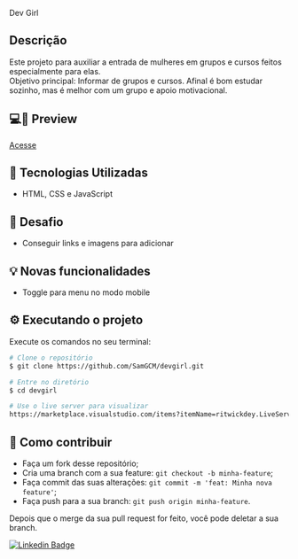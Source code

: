 Dev Girl
  
## Descrição
Este projeto para auxiliar a entrada de mulheres em grupos e cursos feitos especialmente para elas.  
Objetivo principal: Informar de grupos e cursos. Afinal é bom estudar sozinho, mas é melhor com um grupo e apoio motivacional.

## 💻📱 Preview
<a href="https://devgirl.vercel.app/">Acesse</a>


## 🔨 Tecnologias Utilizadas
- HTML, CSS e JavaScript

## 🚀 Desafio
- Conseguir links e imagens para adicionar


## 💡 Novas funcionalidades

- Toggle para menu no modo mobile

## ⚙️ Executando o projeto 

Execute os comandos no seu terminal:

```bash
# Clone o repositório
$ git clone https://github.com/SamGCM/devgirl.git

# Entre no diretório
$ cd devgirl

# Use o live server para visualizar
https://marketplace.visualstudio.com/items?itemName=ritwickdey.LiveServer
```

## 🤔 Como contribuir

- Faça um fork desse repositório;
- Cria uma branch com a sua feature: `git checkout -b minha-feature`;
- Faça commit das suas alterações: `git commit -m 'feat: Minha nova feature'`;
- Faça push para a sua branch: `git push origin minha-feature`.

Depois que o merge da sua pull request for feito, você pode deletar a sua branch.

[![Linkedin Badge](https://img.shields.io/badge/-Samuel_Gama-blue?style=flat-square&logo=Linkedin&logoColor=white&link=https://www.linkedin.com/in/samuel-gama-222a26188)](https://www.linkedin.com/in/samuel-gama-222a26188)
